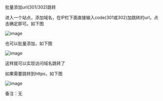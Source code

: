批量添加url(301/302)跳转

进入一个站点，添加域名，在IP栏下面直接输入code(301或302)加跳转的url，点击确定即可。如下图

![image](https://user-images.githubusercontent.com/90588289/133751067-6cef024d-a204-4a15-a42c-d71da4019c3d.png)

也可以批量添加，如下图

![image](https://user-images.githubusercontent.com/90588289/133751078-ad5257dd-a703-4815-8635-5013549b01da.png)

这样就可以实现访问域名跳转了

如果需要跳转到https，如下图

![image](https://user-images.githubusercontent.com/90588289/133751099-8553e474-1571-4fac-a142-ffa62b670542.png)

备注：无
